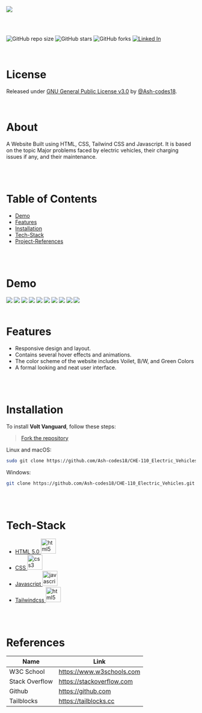 <div><img src="assets/main.jpg" ></div>

<br><br>

![GitHub repo size](https://img.shields.io/github/repo-size/Ash-codes18/CHE-110_Electric_Vehicles)
![GitHub stars](https://img.shields.io/github/stars/Ash-codes18/CHE-110_Electric_Vehicles)
![GitHub forks](https://img.shields.io/github/forks/Ash-codes18/CHE-110_Electric_Vehicles)
[![Linked In](https://img.shields.io/badge/LinkedIn-0077B5?style=for-the-badge&logo=linkedin&logoColor=white)](https://www.linkedin.com/in/ashmit-mehta/)

<br>

# License

Released under <a href="/LICENSE">GNU General Public License v3.0</a> by <a href="https://github.com/Ash-codes18">@Ash-codes18</a>.

 <br>

# About

A Website Built using HTML, CSS, Tailwind CSS and Javascript. It is based on the topic Major problems faced by electric vehicles, their charging issues if any,
and their maintenance.

<br>
<br>

# Table of Contents
- [Demo](#Demo)
- [Features](#Features)
- [Installation](#Installation)
- [Tech-Stack](#Tech-Stack)
- [Project-References](#References)

<br>
<br>

# Demo

<img src="assets\d1.png">
<img src="assets\d11.png">
<img src="assets\d2.png">
<img src="assets\d3.png">
<img src="assets\d4.png">
<img src="assets\d5.png">
<img src="assets\d6.png">
<img src="assets\d7.png">
<img src="assets\d8.png">
<img src="assets\d9.png">

<br>
<br>

# Features

- Responsive design and layout.
- Contains several hover effects and animations. 
- The color scheme of the website includes Voilet, B/W, and Green Colors
- A formal looking and neat user interface.

<br>
<br>

# Installation

To install **Volt Vanguard**, follow these steps:

> [Fork the repository](https://github.com/Ash-codes18/CHE-110_Electric_Vehicles/fork) 

Linux and macOS:

```bash
sudo git clone https://github.com/Ash-codes18/CHE-110_Electric_Vehicles.git
```

Windows:

```bash
git clone https://github.com/Ash-codes18/CHE-110_Electric_Vehicles.git
```

<br>
<br>

# Tech-Stack

- <div><a href="https://www.w3.org/html/" target="_blank">HTML 5.0 <img src="https://raw.githubusercontent.com/devicons/devicon/master/icons/html5/html5-original-wordmark.svg" alt="html5" width="40" height="40"/> </a></div>

- <div><a href="https://www.w3schools.com/css/" target="_blank"> CSS <img src="https://raw.githubusercontent.com/devicons/devicon/master/icons/css3/css3-original-wordmark.svg" alt="css3" width="40" height="40"/> </a>

- <div><a href="https://developer.mozilla.org/en-US/docs/Web/JavaScript" target="_blank"> Javascript <img src="https://raw.githubusercontent.com/devicons/devicon/master/icons/javascript/javascript-original.svg" alt="javascript" width="40" height="40"/> </a></div>

- <div><a href="https://www.w3.org/html/" target="_blank">Tailwindcss <img src="https://camo.githubusercontent.com/5734d0669fe22ce04a1cb989a156cd32c379875f6bca56d5210c9432824856d9/68747470733a2f2f7777772e766563746f726c6f676f2e7a6f6e652f6c6f676f732f7461696c77696e646373732f7461696c77696e646373732d69636f6e2e737667" alt="html5" width="40" height="40"/> </a></div>


<br>
<br>

# References

| Name | Link |
| --- | ---|
| W3C School | https://www.w3schools.com |
| Stack Overflow | https://stackoverflow.com |
| Github | https://github.com |
| Tailblocks | https://tailblocks.cc |
